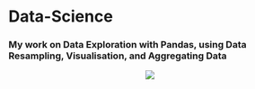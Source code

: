 # Data-Science
### My work on Data Exploration with Pandas, using Data Resampling, Visualisation, and Aggregating Data</h3>
<p align="center"><img src="https://img-c.udemycdn.com/redactor/raw/2020-10-10_11-31-21-6f077e81c843cdfb085899620891eaf3.png"></p>
